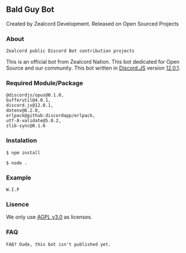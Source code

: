 ## Bald Guy Bot
Created by Zealcord Development. Released on Open Sourced Projects

### About
```
Zealcord public Discord Bot contribution projects
```
This is an official bot from Zealcord Nation. This bot dedicated for Open Source and our community. This bot written in [Discord.JS](https://discord.js.org/#/) version [12.0.1](https://discord.js.org/#/docs/main/stable/general/welcome).

### Required Module/Package
```
@discordjs/opus@0.1.0,
bufferutil@4.0.1,
discord.js@12.0.1,
dotenv@8.2.0,
erlpack@github:discordapp/erlpack,
utf-8-validate@5.0.2,
zlib-sync@0.1.6
```

### Instalation
```
$ npm install

$ node .
```

### Example
```
W.I.P
```

### Lisence
We only use [AGPL v3.0](https://www.gnu.org/licenses/agpl-3.0.en.html) as licenses.

### FAQ
```
FAQ? Dude, this bot isn't published yet.
```
